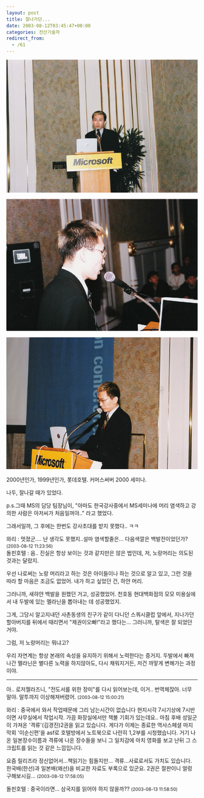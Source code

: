 ```yaml
---
layout: post
title: 잘나가던...
date: 2003-08-12T03:45:47+00:00
categories: 전산기술자
redirect_from:
  - /61
---
```


 

![ ](/assets/media/photo_ms_seminor01.jpg)

![ ](/assets/media/photo_ms_seminor02.jpg)

![ ](/assets/media/photo_ms_seminor03.jpg)

2000년인가, 1999년인가, 롯데호텔. 커머스써버 2000 세미나.

나두, 잘나갈 때가 있었다.

p.s.그때 MS의 담당 팀장님이, "아마도 한국강사중에서 MS세미나에 머리 염색하고 강의한 사람은 아저씨가 처음일꺼야.." 라고 했었다.

그래서일까, 그 후에는 한번도 강사초대를 받지 못했다.. ㅋㅋ
<div id=comments>
<div class=comment>
<!--- cmt:119 --->
<!--- mail: --->
<!--- parent:0 --->
와리 : 
멋졌군.... 
난 생각도 못했지..설마 염색할줄은...
다음색깔은 백발전이었던가?
 <small>(2003-08-12 11:23:56)</small>
</div>
<div class=comment>
<!--- cmt:120 --->
<!--- mail: --->
<!--- parent:0 --->
돌핀호텔 : 
음.. 진실은 항상 보이는 것과 같지만은 않은 법인데,
저, 노랑머리는 의도된 것과는 달랐지.

우선 나로써는 노랑 머리라고 하는 것은 아이들이나 하는 것으로 알고 있고, 그런 것을 따라 할 마음은 조금도 없었어. 내가 하고 싶었던 건, 하얀 머리.

그러니까, 새햐얀 백발을 원했던 거고, 성공했었어. 천호동 현대백화점의 모모 미용실에서 내 두발에 있는 멜라닌을 뽑아내는 데 성공했었지. 

그게, 그당시 알고지내던 사촌동생의 친구가 같이 다니던 스쿼시클럽 앞에서, 지나가던 할아버지를 뒤에서 때리면서 "제권이오빠!"라고 했다는... 그러니까, 탈색은 잘 되었던 거야.

그럼, 저 노랑머리는 뭐냐고?

우리 자연계는 항상 본래의 속성을 유지하기 위해서 노력한다는 증거지. 두발에서 빠져나간 멜라닌은 별다른 노력을 하지않아도, 다시 채워지거든, 저건 까맣게 변해가는 과정이야.

----

아.. 로저젤라즈니, "전도서를 위한 장미"를 다시 읽어보는데, 이거.. 번역체잖아. 너무 말야. 말투까지 이상해져버렸어.
 <small>(2003-08-12 15:00:21)</small>
</div>
<div class=comment>
<!--- cmt:121 --->
<!--- mail: --->
<!--- parent:0 --->
와리 : 
중국에서 와서 작업때문에 그리 남는시간이 없습니다
현지시각 7시기상에 7시반이면 사무실에서 작업시작.
가끔 화장실에서만 책볼 기회가 있는데요..
마침 후배 성일군이 가져온 '격류'(김경진)2권을 읽고 있습니다. 게다가 이제는 종료한 역사스페셜 마지막회 '이순신편'을 asf로 호텔방에서 노트북으로 나란히 1,2부를 시청했습니다. 
거기 나온 일본장수이름과 격류에 나온 장수들을 보니 그 일치감에 마치 영화를 보고 난뒤 그 스크립트를 읽는 것 같은 느낌입니다.

요즘 릴리즈라 정신없어서...책읽기는 힘들지만...
격류...사료로서도 가치도 있습니다. 한국배(한선)과 일본배(왜선)을 비교한 자료도 부록으로 있군요.
2권은 절판이니 얼렁 구해보시길...
 <small>(2003-08-12 17:58:05)</small>
</div>
<div class=comment>
<!--- cmt:122 --->
<!--- mail: --->
<!--- parent:0 --->
돌핀호텔 : 
중국이라면... 삼국지를 읽어야 하지 않을까??
 <small>(2003-08-13 11:58:50)</small>
</div>
</div>
